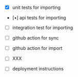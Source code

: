 - [x] unit tests for importing
- [•] api tests for importing
- [ ] integration test for importing

- [ ] github action for sync
- [ ] github action for import
- [ ] XXX

- [ ] deployment instructions
